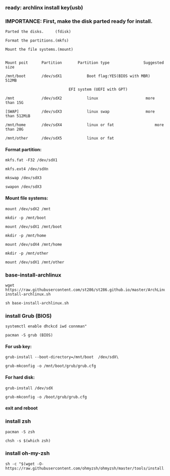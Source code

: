 ### ready: archlinx install key(usb)

### IMPORTANCE: First, make the disk parted ready for install. 


	Parted the disks.     (fdisk)
  
	Format the partitions.(mkfs)
  
	Mount the file systems.(mount)
  

	Mount poit	    Partition		Partition type			     Suggested size

	/mnt/boot	    /dev/sdX1	      	Boot flag:YES(BIOS with MBR)	     512MB
  
				                EFI system (UEFI with GPT)
                                  
	/mnt		    /dev/sdX2	      	linux 				      more than 15G
  
	[SWAP]		    /dev/sdX3	     	linux swap			      more than 512MiB
  
	/mnt/home	    /dev/sdX4	     	linux or fat			      more than 20G
  
	/mnt/other	    /dev/sdX5	    	linux or fat		


#### Format partition:

	mkfs.fat -F32 /dev/sdX1
  
	mkfs.ext4 /dev/sdXn
  
	mkswap /dev/sdX3
  
	swapon /dev/sdX3
  
#### Mount file systems:

	mount /dev/sdX2 /mnt
  
	mkdir -p /mnt/boot
  
	mount /dev/sdX1 /mnt/boot
  
	mkdir -p /mnt/home
  
	mount /dev/sdX4 /mnt/home
  
	mkdir -p /mnt/other
  
	mount /dev/sdX1 /mnt/other
  
  
### base-install-archlinux

	wget https://raw.githubusercontent.com/st286/st286.github.io/master/ArchLinux/base-install-archlinux.sh
	
	sh base-install-archlinux.sh

### install Grub (BIOS)

	systemctl enable dhckcd iwd connman"

	pacman -S grub (BIOS)
	
#### For usb key:
	
	grub-install --boot-directory=/mnt/boot  /dev/sdX\
	
	grub-mkconfig -o /mnt/boot/grub/grub.cfg
	

#### For hard disk:
	
	grub-install /dev/sdX
	
	grub-mkconfig -o /boot/grub/grub.cfg
	
#### exit and reboot


### install zsh

	pacman -S zsh
  
  	chsh -s $(which zsh)

### install oh-my-zsh

	sh -c "$(wget -O- https://raw.githubusercontent.com/ohmyzsh/ohmyzsh/master/tools/install.sh)"
